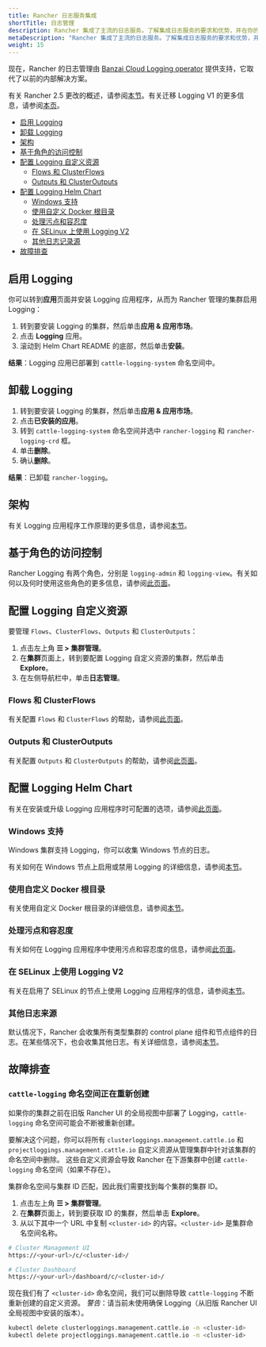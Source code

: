 ```yaml
---
title: Rancher 日志服务集成
shortTitle: 日志管理
description: Rancher 集成了主流的日志服务。了解集成日志服务的要求和优势，并在你的集群上启用 Logging。
metaDescription: "Rancher 集成了主流的日志服务。了解集成日志服务的要求和优势，并在你的集群上启用 Logging。"
weight: 15
---
```


现在，Rancher 的日志管理由 [Banzai Cloud Logging operator](https://banzaicloud.com/docs/one-eye/logging-operator/) 提供支持，它取代了以前的内部解决方案。

有关 Rancher 2.5 更改的概述，请参阅[本节]({{<baseurl>}}/rancher/v2.6/en/logging/architecture/#changes-in-rancher-v2-5)。有关迁移 Logging V1 的更多信息，请参阅[本页](./migrating)。

- [启用 Logging](#enabling-logging)
- [卸载 Logging](#uninstall-logging)
- [架构](#architecture)
- [基于角色的访问控制](#role-based-access-control)
- [配置 Logging 自定义资源](#configuring-the-logging-custom-resources)
   - [Flows 和 ClusterFlows](#flows-and-clusterflows)
   - [Outputs 和 ClusterOutputs](#outputs-and-clusteroutputs)
- [配置 Logging Helm Chart](#configuring-the-logging-helm-chart)
   - [Windows 支持](#windows-support)
   - [使用自定义 Docker 根目录](#working-with-a-custom-docker-root-directory)
   - [处理污点和容忍度](#working-with-taints-and-tolerations)
   - [在 SELinux 上使用 Logging V2](#logging-v2-with-selinux)
   - [其他日志记录源](#additional-logging-sources)
- [故障排查](#troubleshooting)

## 启用 Logging

你可以转到**应用**页面并安装 Logging 应用程序，从而为 Rancher 管理的集群启用 Logging：

1. 转到要安装 Logging 的集群，然后单击**应用 & 应用市场**。
1. 点击 **Logging** 应用。
1. 滚动到 Helm Chart README 的底部，然后单击**安装**。

**结果**：Logging 应用已部署到 `cattle-logging-system` 命名空间中。

## 卸载 Logging

1. 转到要安装 Logging 的集群，然后单击**应用 & 应用市场**。
1. 点击**已安装的应用**。
1. 转到 `cattle-logging-system` 命名空间并选中 `rancher-logging` 和 `rancher-logging-crd` 框。
1. 单击**删除**。
1. 确认**删除**。

**结果**：已卸载 `rancher-logging`。

## 架构

有关 Logging 应用程序工作原理的更多信息，请参阅[本节](./architecture)。



## 基于角色的访问控制

Rancher Logging 有两个角色，分别是 `logging-admin` 和 `logging-view`。有关如何以及何时使用这些角色的更多信息，请参阅[此页面](./rbac)。

## 配置 Logging 自定义资源

要管理 `Flows`、`ClusterFlows`、`Outputs` 和 `ClusterOutputs`：

1. 点击左上角 **☰ > 集群管理**。
1. 在**集群**页面上，转到要配置 Logging 自定义资源的集群，然后单击 **Explore**。
1. 在左侧导航栏中，单击**日志管理**。

### Flows 和 ClusterFlows

有关配置 `Flows` 和 `ClusterFlows` 的帮助，请参阅[此页面](./custom-resource-config/flows)。

### Outputs 和 ClusterOutputs

有关配置 `Outputs` 和 `ClusterOutputs` 的帮助，请参阅[此页面](./custom-resource-config/outputs)。

## 配置 Logging Helm Chart

有关在安装或升级 Logging 应用程序时可配置的选项，请参阅[此页面](./helm-chart-options)。

### Windows 支持

Windows 集群支持 Logging，你可以收集 Windows 节点的日志。

有关如何在 Windows 节点上启用或禁用 Logging 的详细信息，请参阅[本节](./helm-chart-options/#enable-disable-windows-node-logging)。

### 使用自定义 Docker 根目录

有关使用自定义 Docker 根目录的详细信息，请参阅[本节](./helm-chart-options/#working-with-a-custom-docker-root-directory)。


### 处理污点和容忍度

有关如何在 Logging 应用程序中使用污点和容忍度的信息，请参阅[此页面](./taints-tolerations)。


### 在 SELinux 上使用 Logging V2

有关在启用了 SELinux 的节点上使用 Logging 应用程序的信息，请参阅[本节](./helm-chart-options/#enabling-the-logging-application-to-work-with-selinux)。

### 其他日志来源

默认情况下，Rancher 会收集所有类型集群的 control plane 组件和节点组件的日志。在某些情况下，也会收集其他日志。有关详细信息，请参阅[本节](./helm-chart-options/#enabling-the-logging-application-to-work-with-selinux)。


## 故障排查

### `cattle-logging` 命名空间正在重新创建

如果你的集群之前在旧版 Rancher UI 的全局视图中部署了 Logging，`cattle-logging` 命名空间可能会不断被重新创建。

要解决这个问题，你可以将所有 `clusterloggings.management.cattle.io` 和 `projectloggings.management.cattle.io` 自定义资源从管理集群中针对该集群的命名空间中删除。
这些自定义资源会导致 Rancher 在下游集群中创建 `cattle-logging` 命名空间（如果不存在）。

集群命名空间与集群 ID 匹配，因此我们需要找到每个集群的集群 ID。

1. 点击左上角 **☰ > 集群管理**。
1. 在**集群**页面上，转到要获取 ID 的集群，然后单击 **Explore**。
2. 从以下其中一个 URL 中复制 `<cluster-id>` 的内容。`<cluster-id>` 是集群命名空间名称。

```bash
# Cluster Management UI
https://<your-url>/c/<cluster-id>/

# Cluster Dashboard
https://<your-url>/dashboard/c/<cluster-id>/
```

现在我们有了 `<cluster-id>` 命名空间，我们可以删除导致 `cattle-logging` 不断重新创建的自定义资源。
*警告*：请当前未使用确保 Logging（从旧版 Rancher UI 全局视图中安装的版本）。

```bash
kubectl delete clusterloggings.management.cattle.io -n <cluster-id>
kubectl delete projectloggings.management.cattle.io -n <cluster-id>
```

